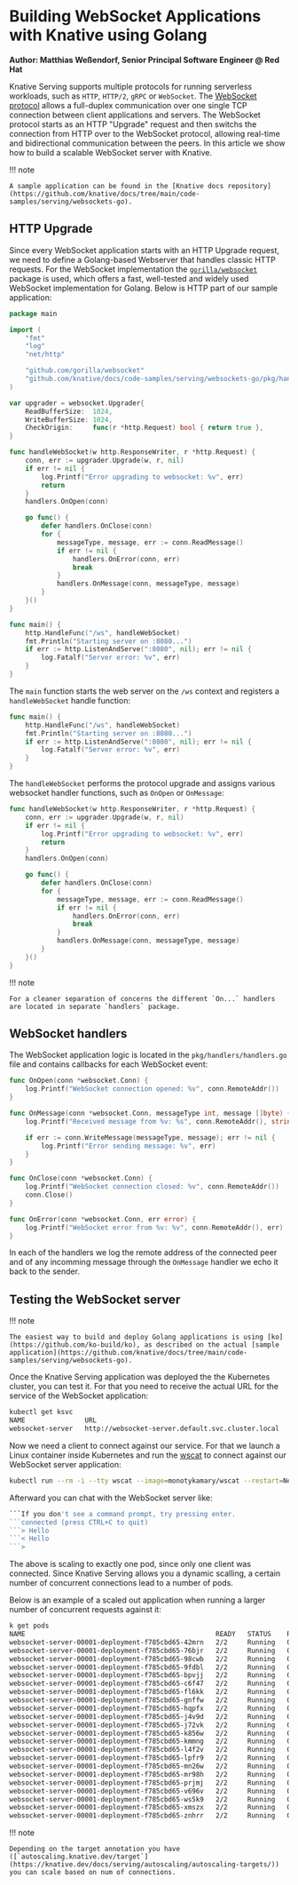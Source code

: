 # Building WebSocket Applications with Knative using Golang

**Author: Matthias Weßendorf, Senior Principal Software Engineer @ Red Hat**

Knative Serving supports multiple protocols for running serverless workloads, such as `HTTP`, `HTTP/2`, `gRPC` or `WebSocket`. The [WebSocket protocol](https://datatracker.ietf.org/doc/html/rfc6455) allows a full-duplex communication over one single TCP connection between client applications and servers. The WebSocket protocol starts as an HTTP "Upgrade" request and then switchs the connection from HTTP over to the WebSocket protocol, allowing real-time and bidirectional communication between the peers. In this article we show how to build a scalable WebSocket server with Knative.

!!! note

    A sample application can be found in the [Knative docs repository](https://github.com/knative/docs/tree/main/code-samples/serving/websockets-go).

## HTTP Upgrade

Since every WebSocket application starts with an HTTP Upgrade request, we need to define a Golang-based Webserver that handles classic HTTP requests. For the WebSocket implementation the [`gorilla/websocket`](https://github.com/gorilla/websocket) package is used, which offers a fast, well-tested and widely used WebSocket implementation for Golang. Below is HTTP part of our sample application:

```go
package main

import (
	"fmt"
	"log"
	"net/http"

	"github.com/gorilla/websocket"
	"github.com/knative/docs/code-samples/serving/websockets-go/pkg/handlers"
)

var upgrader = websocket.Upgrader{
	ReadBufferSize:  1024,
	WriteBufferSize: 1024,
	CheckOrigin:     func(r *http.Request) bool { return true },
}

func handleWebSocket(w http.ResponseWriter, r *http.Request) {
	conn, err := upgrader.Upgrade(w, r, nil)
	if err != nil {
		log.Printf("Error upgrading to websocket: %v", err)
		return
	}
	handlers.OnOpen(conn)

	go func() {
		defer handlers.OnClose(conn)
		for {
			messageType, message, err := conn.ReadMessage()
			if err != nil {
				handlers.OnError(conn, err)
				break
			}
			handlers.OnMessage(conn, messageType, message)
		}
	}()
}

func main() {
	http.HandleFunc("/ws", handleWebSocket)
	fmt.Println("Starting server on :8080...")
	if err := http.ListenAndServe(":8080", nil); err != nil {
		log.Fatalf("Server error: %v", err)
	}
}
```

The `main` function starts the web server on the `/ws` context and registers a `handleWebSocket` handle function:

```go
func main() {
    http.HandleFunc("/ws", handleWebSocket)
    fmt.Println("Starting server on :8080...")
    if err := http.ListenAndServe(":8080", nil); err != nil {
        log.Fatalf("Server error: %v", err)
    }
}
```

The `handleWebSocket` performs the protocol upgrade and assigns various websocket handler functions, such as `OnOpen` or `OnMessage`:

```go
func handleWebSocket(w http.ResponseWriter, r *http.Request) {
    conn, err := upgrader.Upgrade(w, r, nil)
    if err != nil {
        log.Printf("Error upgrading to websocket: %v", err)
        return
    }
    handlers.OnOpen(conn)

    go func() {
        defer handlers.OnClose(conn)
        for {
            messageType, message, err := conn.ReadMessage()
            if err != nil {
                handlers.OnError(conn, err)
                break
            }
            handlers.OnMessage(conn, messageType, message)
        }
    }()
}
```

!!! note

    For a cleaner separation of concerns the different `On...` handlers are located in separate `handlers` package.

## WebSocket handlers

The WebSocket application logic is located in the `pkg/handlers/handlers.go` file and contains callbacks for each WebSocket event:

```go
func OnOpen(conn *websocket.Conn) {
    log.Printf("WebSocket connection opened: %v", conn.RemoteAddr())
}

func OnMessage(conn *websocket.Conn, messageType int, message []byte) {
    log.Printf("Received message from %v: %s", conn.RemoteAddr(), string(message))

    if err := conn.WriteMessage(messageType, message); err != nil {
        log.Printf("Error sending message: %v", err)
    }
}

func OnClose(conn *websocket.Conn) {
    log.Printf("WebSocket connection closed: %v", conn.RemoteAddr())
    conn.Close()
}

func OnError(conn *websocket.Conn, err error) {
    log.Printf("WebSocket error from %v: %v", conn.RemoteAddr(), err)
}
```

In each of the handlers we log the remote address of the connected peer and of any incomming message through the `OnMessage` handler we echo it back to the sender.

## Testing the WebSocket server

!!! note

    The easiest way to build and deploy Golang applications is using [ko](https://github.com/ko-build/ko), as described on the actual [sample application](https://github.com/knative/docs/tree/main/code-samples/serving/websockets-go).

Once the Knative Serving application was deployed the the Kubernetes cluster, you can test it. For that you need to receive the actual URL for the service of the WebSocket application:

```bash
kubectl get ksvc
NAME               URL                                                 LATESTCREATED            LATESTREADY              READY   REASON
websocket-server   http://websocket-server.default.svc.cluster.local   websocket-server-00001   websocket-server-00001   True
```

Now we need a client to connect against our service. For that we launch a Linux container inside Kubernetes and run the [wscat](https://github.com/websockets/wscat) to connect against our WebSocket server application:

```bash
kubectl run --rm -i --tty wscat --image=monotykamary/wscat --restart=Never -- -c ws://websocket-server.default.svc.cluster.local/ws
```

Afterward you can chat with the WebSocket server like:

```bash
```If you don't see a command prompt, try pressing enter.
```connected (press CTRL+C to quit)
```> Hello
```< Hello
```>
```

The above is scaling to exactly one pod, since only one client was connected. Since Knative Serving allows you a dynamic scalling, a certain number of concurrent connections lead to a number of pods.

Below is an example of a scaled out application when running a larger number of concurrent requests against it:

```bash
k get pods 
NAME                                                READY   STATUS    RESTARTS   AGE
websocket-server-00001-deployment-f785cbd65-42mrn   2/2     Running   0          16s
websocket-server-00001-deployment-f785cbd65-76bjr   2/2     Running   0          14s
websocket-server-00001-deployment-f785cbd65-98cwb   2/2     Running   0          18s
websocket-server-00001-deployment-f785cbd65-9fdbl   2/2     Running   0          18s
websocket-server-00001-deployment-f785cbd65-bpvjj   2/2     Running   0          20s
websocket-server-00001-deployment-f785cbd65-c6f47   2/2     Running   0          20s
websocket-server-00001-deployment-f785cbd65-fl6kk   2/2     Running   0          20s
websocket-server-00001-deployment-f785cbd65-gnffw   2/2     Running   0          20s
websocket-server-00001-deployment-f785cbd65-hqpfx   2/2     Running   0          20s
websocket-server-00001-deployment-f785cbd65-j4v9d   2/2     Running   0          18s
websocket-server-00001-deployment-f785cbd65-j72vk   2/2     Running   0          18s
websocket-server-00001-deployment-f785cbd65-k856w   2/2     Running   0          20s
websocket-server-00001-deployment-f785cbd65-kmmng   2/2     Running   0          20s
websocket-server-00001-deployment-f785cbd65-l4f2v   2/2     Running   0          20s
websocket-server-00001-deployment-f785cbd65-lpfr9   2/2     Running   0          14s
websocket-server-00001-deployment-f785cbd65-mn26w   2/2     Running   0          16s
websocket-server-00001-deployment-f785cbd65-mr98h   2/2     Running   0          18s
websocket-server-00001-deployment-f785cbd65-prjmj   2/2     Running   0          20s
websocket-server-00001-deployment-f785cbd65-v696v   2/2     Running   0          18s
websocket-server-00001-deployment-f785cbd65-ws5k9   2/2     Running   0          20s
websocket-server-00001-deployment-f785cbd65-xmszx   2/2     Running   0          18s
websocket-server-00001-deployment-f785cbd65-znhrr   2/2     Running   0          20s
```

!!! note

    Depending on the target annotation you have ([`autoscaling.knative.dev/target`](https://knative.dev/docs/serving/autoscaling/autoscaling-targets/)) you can scale based on num of connections.
